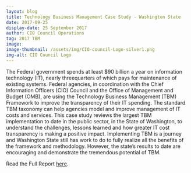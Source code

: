 ```yaml
---
layout: blog
title: Technology Business Management Case Study - Washington State
date: 2017-09-25
display-date: 25 September 2017
author: CIO Council Operations
tag: 2017 TBM
image:
image-thumbnail: /assets/img/CIO-council-Logo-silver1.png
img-alt: CIO Council Logo
---
```

The Federal government spends at least $90 billion a year on information technology (IT), nearly threequarters of which pays for maintenance of existing systems. Federal agencies, in coordination with the Chief Information Officers (CIO) Council and the Office of Management and Budget (OMB), are using the Technology Business Management (TBM) Framework to improve the transparency of their IT spending. The standard TBM taxonomy can help agencies model and improve management of IT costs and services. This case study reviews the largest TBM implementation to date in the public sector, in the State of Washington, to understand the challenges, lessons learned and how greater IT cost transparency is making a positive impact. Implementing TBM is a journey and Washington State still has work to do to fully realize all the benefits of the framework and methodology. However, the state’s results to date are encouraging and demonstrate the tremendous potential of TBM.

Read the Full Report [here](https://s3.amazonaws.com/sitesusa/wp-content/uploads/sites/1151/2017/08/Washington_State_Case_Study_For-CIO.gov_.pdf).
